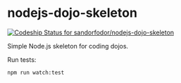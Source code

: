 # nodejs-dojo-skeleton

[![Codeship Status for sandorfodor/nodejs-dojo-skeleton](https://app.codeship.com/projects/5dd04e44-400f-47f9-8208-aaf691f7fac2/status?branch=master)](https://app.codeship.com/projects/453834)

Simple Node.js skeleton for coding dojos.

Run tests:
```
npm run watch:test
```
